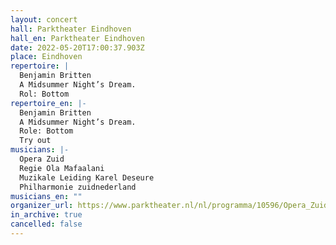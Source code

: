 ```yaml
---
layout: concert
hall: Parktheater Eindhoven
hall_en: Parktheater Eindhoven
date: 2022-05-20T17:00:37.903Z
place: Eindhoven
repertoire: |
  Benjamin Britten
  A Midsummer Night’s Dream.
  Rol: Bottom
repertoire_en: |-
  Benjamin Britten
  A Midsummer Night’s Dream.
  Role: Bottom
  Try out
musicians: |-
  Opera Zuid
  Regie Ola Mafaalani
  Muzikale Leiding Karel Deseure
  Philharmonie zuidnederland 
musicians_en: ""
organizer_url: https://www.parktheater.nl/nl/programma/10596/Opera_Zuid/A_Midsummer_Night%27s_Dream
in_archive: true
cancelled: false
---
```

